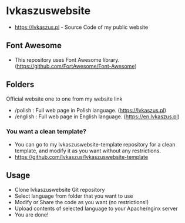 # lvkaszuswebsite
- https://lvkaszus.pl - Source Code of my public website

## Font Awesome
- This repository uses Font Awesome library. (https://github.com/FortAwesome/Font-Awesome)

## Folders

Official website one to one from my website link
- /polish : Full web page in Polish language. (https://lvkaszus.pl)
- /english : Full web page in English language. (https://en.lvkaszus.pl)

### You want a clean template?
- You can go to my lvkaszuswebsite-template repository for a clean template, and modify it as you want without any restrictions.
- https://github.com/lvkaszus/lvkaszuswebsite-template

## Usage
- Clone lvkaszuswebsite Git repository
- Select language from folder that you want to use
- Modify or Share the code as you want (no restrictions!)
- Upload contents of selected language to your Apache/nginx server
- You are done!

